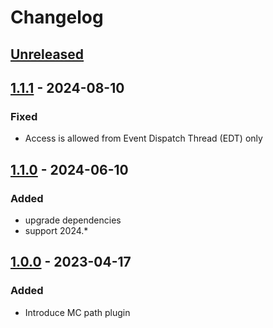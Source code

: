 # Changelog

## [Unreleased]

## [1.1.1] - 2024-08-10

### Fixed

- Access is allowed from Event Dispatch Thread (EDT) only

## [1.1.0] - 2024-06-10

### Added

- upgrade dependencies
- support 2024.*

## [1.0.0] - 2023-04-17

### Added

- Introduce MC path plugin

[Unreleased]: https://github.com/wendrowycz/mcname/compare/v1.1.1...HEAD
[1.1.1]: https://github.com/wendrowycz/mcname/compare/v1.1.0...v1.1.1
[1.1.0]: https://github.com/wendrowycz/mcname/compare/v1.0.0...v1.1.0
[1.0.0]: https://github.com/wendrowycz/mcname/commits/v1.0.0

